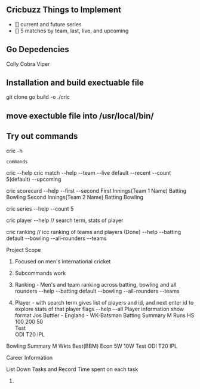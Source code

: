 ## Cricbuzz Things to Implement
- [] current and future series
- [] 5 matches by team, last, live, and upcoming

## Go Depedencies
Colly
Cobra
Viper

## Installation and build exectuable file
git clone <url>
go build -o ./cric

## move exectuble file into /usr/local/bin/

## Try out commands
cric -h


`commands`

cric --help
cric match
--help
--team
--live default
--recent
--count 5(default)
--upcoming

cric scorecard <match-id> 
--help
--first
--second
First Innings(Team 1 Name)
Batting
Bowling
Second Innings(Team 2 Name)
Batting
Bowling

cric series
--help
--count 5

cric player --help // search term, stats of player

cric ranking  // icc ranking of teams and players (Done)
--help
--batting default
--bowling
--all-rounders
--teams

Project Scope
1. Focused on men's international cricket
2. Subcommands work

1. Ranking - Men's and team ranking across batting, bowling and all rounders
--help
--batting default
--bowling
--all-rounders
--teams

2. Player - with search term gives list of players and id, and next enter id to explore stats of that player
flags
--help
--all
Player information show format
Jos Buttler - England - WK-Batsman
Batting Summary
        M   Runs    HS  100 200 50  
Test    
ODI
T20
IPL

Bowling Summary
        M   Wkts    Best(BBM) Econ  5W  10W
Test
ODI
T20
IPL

Career Information


List Down Tasks and Record Time spent on each task

1.